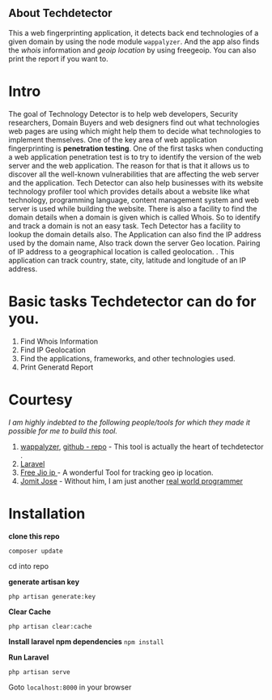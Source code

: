 
## About Techdetector

This a web fingerprinting application, it detects back end technologies of a given domain by using the node module `wappalyzer`. And the app also finds the *whois* information and *geoip location* by using freegeoip. You can also print the report if you want to.

# Intro
The goal of Technology Detector is to help web developers, Security researchers, Domain Buyers and web designers find out what technologies web pages are using which might help them to decide what technologies to implement themselves. One of the key area of web application fingerprinting is **penetration testing**. One of the first tasks when conducting a web application penetration test is to try to identify the version of the web server and the web application. The reason for that is that it allows us to discover all the well-known vulnerabilities that are affecting the web server and the application. Tech Detector can also help businesses with its website technology profiler tool which provides details about a website like what technology, programming language, content management system and web server is used while building the website. There is also a facility to find the domain details when a domain is given which is called Whois. So to identify and track a domain is not an easy task. Tech Detector has a facility to lookup the domain details also.
The Application can also find the IP address used by the domain name, Also track down the server Geo location. Pairing of IP address to a geographical location is called geolocation. . This application can track country, state, city, latitude and longitude of an IP address.

# Basic tasks Techdetector can do for you.

1. Find Whois Information
2. Find IP Geolocation
3. Find the applications, frameworks, and other technologies used.
4. Print Generatd Report

# Courtesy
*I am highly indebted to the following people/tools for which they made it possible for me to build this tool.*

1. [wappalyzer](http://wappalyzer.com), [github - repo](https://github.com/AliasIO/Wappalyzer) - This tool is actually the heart of techdetector .
2. [Laravel ](https://laravel.com/)
3. [Free Jio ip ](http://freegeoip.net) - A wonderful Tool for tracking geo ip location.
4. [Jomit Jose](https://github.com/jomoos) - Without him, I am just another  [real world programmer](http://imgur.com/a/SohjD)

# Installation
**clone this repo**

`composer update`

cd into repo

**generate artisan key**

`php artisan generate:key`

**Clear Cache**

`php artisan clear:cache`

**Install laravel npm dependencies**
`npm install`

**Run Laravel**

`php artisan serve`

Goto `localhost:8000` in your browser